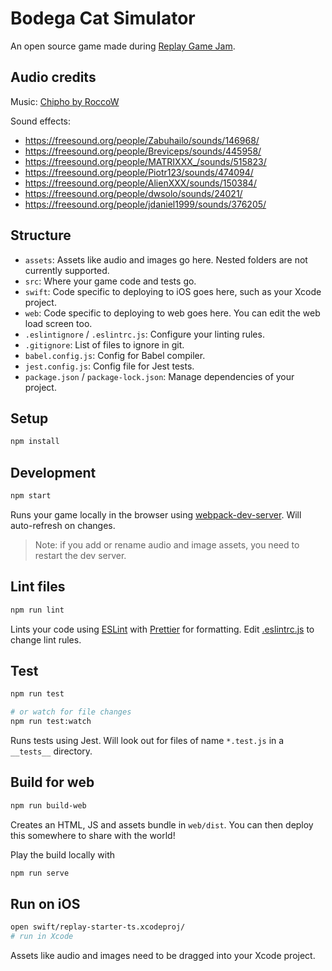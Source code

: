 # Bodega Cat Simulator

An open source game made during [Replay Game Jam](https://itch.io/jam/replay-game-jam).

## Audio credits

Music: [Chipho by RoccoW](https://roccow.bandcamp.com/track/chipho)

Sound effects:

- https://freesound.org/people/Zabuhailo/sounds/146968/
- https://freesound.org/people/Breviceps/sounds/445958/
- https://freesound.org/people/MATRIXXX_/sounds/515823/
- https://freesound.org/people/Piotr123/sounds/474094/
- https://freesound.org/people/AlienXXX/sounds/150384/
- https://freesound.org/people/dwsolo/sounds/24021/
- https://freesound.org/people/jdaniel1999/sounds/376205/

## Structure

- `assets`: Assets like audio and images go here. Nested folders are not currently supported.
- `src`: Where your game code and tests go.
- `swift`: Code specific to deploying to iOS goes here, such as your Xcode project.
- `web`: Code specific to deploying to web goes here. You can edit the web load screen too.
- `.eslintignore` / `.eslintrc.js`: Configure your linting rules.
- `.gitignore`: List of files to ignore in git.
- `babel.config.js`: Config for Babel compiler.
- `jest.config.js`: Config file for Jest tests.
- `package.json` / `package-lock.json`: Manage dependencies of your project.

## Setup

```bash
npm install
```

## Development

```bash
npm start
```

Runs your game locally in the browser using [webpack-dev-server](https://github.com/webpack/webpack-dev-server). Will auto-refresh on changes.

> Note: if you add or rename audio and image assets, you need to restart the dev server.

## Lint files

```bash
npm run lint
```

Lints your code using [ESLint](https://eslint.org/) with [Prettier](https://prettier.io/) for formatting. Edit [.eslintrc.js](./.eslintrc.js) to change lint rules.

## Test

```bash
npm run test

# or watch for file changes
npm run test:watch
```

Runs tests using Jest. Will look out for files of name `*.test.js` in a `__tests__` directory.

## Build for web

```bash
npm run build-web
```

Creates an HTML, JS and assets bundle in `web/dist`. You can then deploy this somewhere to share with the world!

Play the build locally with

```bash
npm run serve
```

## Run on iOS

```bash
open swift/replay-starter-ts.xcodeproj/
# run in Xcode
```

Assets like audio and images need to be dragged into your Xcode project.
